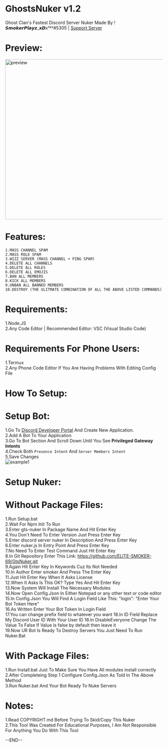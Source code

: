 # GhostsNuker v1.2
Ghost Clan's Fastest Discord Server Nuker Made By ! 𝙎𝙢𝙤𝙠𝙚𝙧𝙋𝙡𝙖𝙮𝙯_𝙭𝘿xˢᵖʸ#5305 | [Support Server](https://discord.gg/fpwZxqnGDy)
# Preview:
<img align="bottom" alt="preview" width="512px" src="https://media.discordapp.net/attachments/853661592796921906/861463806807244820/unknown.png" />

# Features:  
`1.MASS CHANNEL SPAM`  
`2.MASS ROLE SPAM`  
`3.WIZZ SERVER (MASS CHANNEL + PING SPAM)`  
`4.DELETE ALL CHANNELS`  
`5.DELETE ALL ROLES`  
`6.DELETE ALL EMOJIS`  
`7.BAN ALL MEMBERS`  
`8.KICK ALL MEMBERS`  
`9.UNBAN ALL BANNED MEMBERS`  
`10.DESTROY (THE ULITMATE COMBINATION OF ALL THE ABOVE LISTED COMMANDS)`    

# Requirements:
1.Node.JS  
2.Any Code Editor | Recommended Editor: VSC (Visual Studio Code)  

# Requirements For Phone Users:
1.Termux  
2.Any Phone Code Editor If You Are Having Problems With Editing Config File

# How To Setup:  
# Setup Bot:  
1.Go To [Discord Developer Portal](https://discord.com/developers/applications) And Create New Application.  
2.Add A Bot To Your Application  
3.Go To Bot Section And Scroll Down Until You See **Privileged Gateway Intents**  
4.Check Both `Presence Intent` And `Server Members Intent`    
5.Save Changes  
![example1](https://media.discordapp.net/attachments/861602081596637194/861845896287354920/unknown.png?width=821&height=409)

# Setup Nuker:  
# Without Package Files:  
1.Run Setup.bat  
2.Wait For Npm Init To Run  
3.Enter gts-nuker In Package Name And Hit Enter Key  
4.You Don't Need To Enter Version Just Press Enter Key  
5.Enter discord server nuker In Description And Press Enter Key  
6.Enter nuker.js In Entry Point And Press Enter Key  
7.No Need To Enter Test Command Just Hit Enter Key  
8.In Git Repository Enter This Link: https://github.com/ELITE-SMOKER-69/GtsNuker.git  
9.Again Hit Enter Key In Keywords Cuz Its Not Needed  
10.In Author Enter smoker And Press The Enter Key  
11.Just Hit Enter Key When It Asks License  
12.When It Asks Is This OK? Type Yes And Hit Enter Key  
13.Now System Will Install The Necessary Modules  
14.Now Open Config.Json In Either Notepad or any other text or code editor  
15.In Config.Json You Will Find A Login Field Like This: "login": "Enter Your Bot Token Here"  
16.As Written Enter Your Bot Token In Login Field  
17.You can change prefix field to whatever you want
18.In ID Field Replace My Discord User ID With Your User ID
18.In DisableEveryone Change The Value To False If Value Is false by default then leave it  
19.Now UR Bot Is Ready To Destroy Servers You Just Need To Run Nuker.Bat  

# With Package Files:  
1.Run Install.bat Just To Make Sure You Have All modules install correctly  
2.After Completeing Step 1 Configure Config.Json As Told In The Above Method  
3.Run Nuker.bat And Your Bot Ready To Nuke Servers  

# Notes:
1.Read COPYRIGHT.md Before Trying To Skid/Copy This Nuker  
2.This Tool Was Created For Educational Purposes, I Am Not Responsible For Anything You Do With This Tool  

--END--
